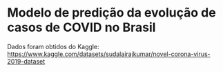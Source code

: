 # Modelo de predição da evolução de casos de COVID no Brasil

Dados foram obtidos do Kaggle: https://www.kaggle.com/datasets/sudalairajkumar/novel-corona-virus-2019-dataset
